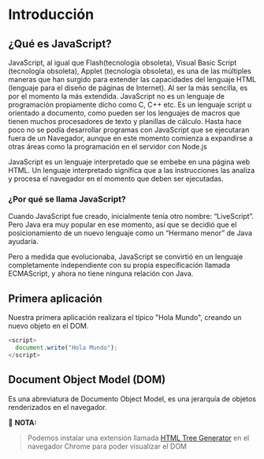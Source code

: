 # Introducción

## ¿Qué es JavaScript?

JavaScript, al igual que Flash(tecnología obsoleta), Visual Basic Script (tecnología obsoleta), Applet (tecnología obsoleta), es una de las múltiples maneras que han surgido para extender las capacidades del lenguaje HTML (lenguaje para el diseño de páginas de Internet). Al ser la más sencilla, es por el momento la más extendida.
JavaScript no es un lenguaje de programación propiamente dicho como C, C++ etc. Es un lenguaje script u orientado a documento, como pueden ser los lenguajes de macros que tienen muchos procesadores de texto y planillas de cálculo. Hasta hace poco no se podía desarrollar programas con JavaScript que se ejecutaran fuera de un Navegador, aunque en este momento comienza a expandirse a otras áreas como la programación en el servidor con Node.js

JavaScript es un lenguaje interpretado que se embebe en una página web HTML. Un lenguaje interpretado significa que a las instrucciones las analiza y procesa el navegador en el momento que deben ser ejecutadas.

### ¿Por qué se llama JavaScript?

Cuando JavaScript fue creado, inicialmente tenía otro nombre: “LiveScript”. Pero Java era muy popular en ese momento, así que se decidió que el posicionamiento de un nuevo lenguaje como un “Hermano menor” de Java ayudaría.

Pero a medida que evolucionaba, JavaScript se convirtió en un lenguaje completamente independiente con su propia especificación llamada ECMAScript, y ahora no tiene ninguna relación con Java.

## Primera aplicación

Nuestra primera aplicación realizara el típico "Hola Mundo", creando un nuevo objeto en el DOM.

```javascript
<script>
  document.write("Hola Mundo");
</script>
```
## Document Object Model (DOM)

Es una abreviatura de Documento Object Model, es una jerarquía de objetos renderizados en el navegador.

:key: **NOTA:**
>Podemos instalar una extensión llamada [HTML Tree Generator](https://chrome.google.com/webstore/detail/html-tree-generator/dlbbmhhaadfnbbdnjalilhdakfmiffeg) en el navegador Chrome para poder visualizar el DOM
